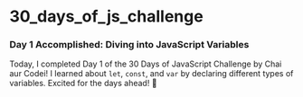 # 30_days_of_js_challenge

### Day 1 Accomplished: Diving into JavaScript Variables

Today, I completed Day 1 of the 30 Days of JavaScript Challenge by Chai aur Codei! I learned about `let`, `const`, and `var` by declaring different types of variables. Excited for the days ahead! 🚀

